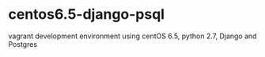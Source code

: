 centos6.5-django-psql
=====================

vagrant development environment using centOS 6.5, python 2.7, Django and Postgres
